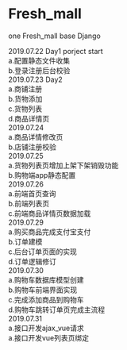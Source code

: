 # Fresh_mall
one Fresh_mall base Django

2019.07.22 Day1 porject start<br>
a.配置静态文件收集<br>
b.登录注册后台校验<br>
2019.07.23 Day2<br>
a.商铺注册<br>
b.货物添加<br>
c.货物列表<br>
d.商品详情页<br>
2019.07.24<br>
a.商品详情修改页<br>
b.店铺注册校验<br>
2019.07.25<br>
a.货物列表页增加上架下架销毁功能<br>
b.购物端app静态配置<br>
2019.07.26<br>
a.前端首页查询<br>
b.前端列表页<br>
c.前端商品详情页数据加载<br>
2019.07.29<br>
a.购买商品完成支付宝支付<br>
b.订单建模<br>
c.后台订单页面的实现<br>
d.订单逻辑修订<br>
2019.07.30<br>
a.购物车数据库模型创建<br>
b.购物车前端界面实现<br>
c.完成添加商品到购物车<br>
d.购物车跳转订单页完成主流程<br>
2019.07.31<br>
a.接口开发ajax_vue请求<br>
a.接口开发vue列表页绑定<br>

